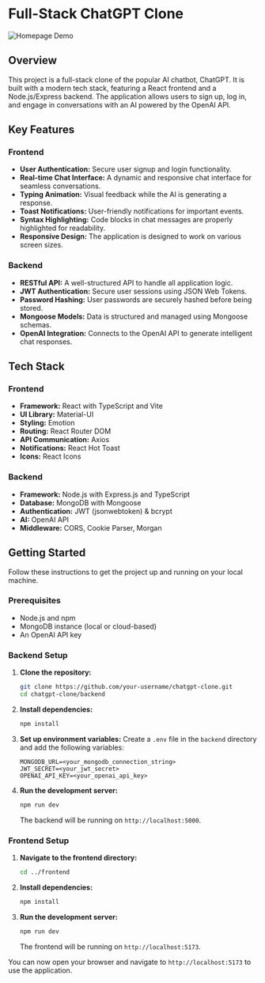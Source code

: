 # Full-Stack ChatGPT Clone

![Homepage Demo](./demo/homePage.gif)
## Overview

This project is a full-stack clone of the popular AI chatbot, ChatGPT. It is built with a modern tech stack, featuring a React frontend and a Node.js/Express backend. The application allows users to sign up, log in, and engage in conversations with an AI powered by the OpenAI API.

## Key Features

### Frontend
- **User Authentication:** Secure user signup and login functionality.
- **Real-time Chat Interface:** A dynamic and responsive chat interface for seamless conversations.
- **Typing Animation:** Visual feedback while the AI is generating a response.
- **Toast Notifications:** User-friendly notifications for important events.
- **Syntax Highlighting:** Code blocks in chat messages are properly highlighted for readability.
- **Responsive Design:** The application is designed to work on various screen sizes.

### Backend
- **RESTful API:** A well-structured API to handle all application logic.
- **JWT Authentication:** Secure user sessions using JSON Web Tokens.
- **Password Hashing:** User passwords are securely hashed before being stored.
- **Mongoose Models:** Data is structured and managed using Mongoose schemas.
- **OpenAI Integration:** Connects to the OpenAI API to generate intelligent chat responses.

## Tech Stack

### Frontend
- **Framework:** React with TypeScript and Vite
- **UI Library:** Material-UI
- **Styling:** Emotion
- **Routing:** React Router DOM
- **API Communication:** Axios
- **Notifications:** React Hot Toast
- **Icons:** React Icons

### Backend
- **Framework:** Node.js with Express.js and TypeScript
- **Database:** MongoDB with Mongoose
- **Authentication:** JWT (jsonwebtoken) & bcrypt
- **AI:** OpenAI API
- **Middleware:** CORS, Cookie Parser, Morgan

## Getting Started

Follow these instructions to get the project up and running on your local machine.

### Prerequisites

- Node.js and npm
- MongoDB instance (local or cloud-based)
- An OpenAI API key

### Backend Setup

1.  **Clone the repository:**
    ```bash
    git clone https://github.com/your-username/chatgpt-clone.git
    cd chatgpt-clone/backend
    ```

2.  **Install dependencies:**
    ```bash
    npm install
    ```

3.  **Set up environment variables:**
    Create a `.env` file in the `backend` directory and add the following variables:
    ```
    MONGODB_URL=<your_mongodb_connection_string>
    JWT_SECRET=<your_jwt_secret>
    OPENAI_API_KEY=<your_openai_api_key>
    ```

4.  **Run the development server:**
    ```bash
    npm run dev
    ```
    The backend will be running on `http://localhost:5000`.

### Frontend Setup

1.  **Navigate to the frontend directory:**
    ```bash
    cd ../frontend
    ```

2.  **Install dependencies:**
    ```bash
    npm install
    ```

3.  **Run the development server:**
    ```bash
    npm run dev
    ```
    The frontend will be running on `http://localhost:5173`.

You can now open your browser and navigate to `http://localhost:5173` to use the application.